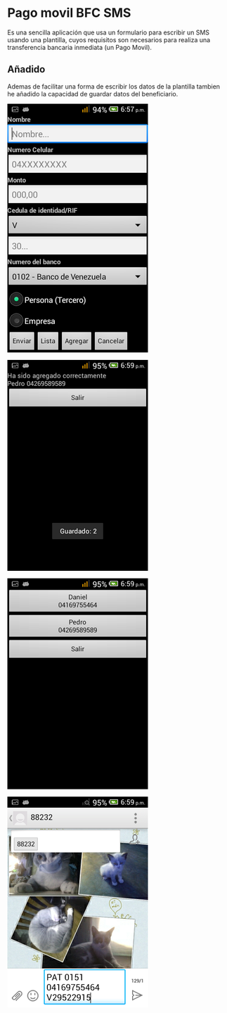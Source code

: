 Pago movil BFC SMS
==================
Es una sencilla aplicación que usa un formulario para escribir un SMS usando una plantilla, cuyos requisitos son necesarios para realiza una transferencia bancaria inmediata (un Pago Movil).

Añadido
-------
Ademas de facilitar una forma de escribir los datos de la plantilla tambien he añadido la capacidad de guardar datos del beneficiario.

![Pantalla principal](https://raw.githubusercontent.com/Caprice7894/pago_movil_bfc_sms/main/sd_screenshot1.png)

![Destinatario agregado](https://raw.githubusercontent.com/Caprice7894/pago_movil_bfc_sms/main/sd_screenshot3.png)

![Lista de destinatarios](https://raw.githubusercontent.com/Caprice7894/pago_movil_bfc_sms/main/sd_screenshot4.png)

![Aplicacion de mensajeria con datos del pagomovil](https://raw.githubusercontent.com/Caprice7894/pago_movil_bfc_sms/main/sd_screensho5.png)
